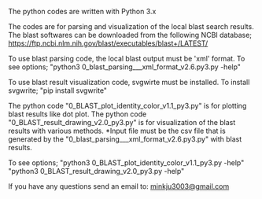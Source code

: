 The python codes are written with Python 3.x

The codes are for parsing and visualization of the local blast search results.
The blast softwares can be downloaded from the following NCBI database;
https://ftp.ncbi.nlm.nih.gov/blast/executables/blast+/LATEST/


To use blast parsing code, the local blast output must be 'xml' format.
To see options;
"python3 0_blast_parsing___xml_format_v2.6.py3.py -help"

To use blast result visualization code, svgwirte must be installed.
To install svgwrite;
"pip install svgwrite"

The python code "0_BLAST_plot_identity_color_v1.1_py3.py" is for plotting blast results like dot plot.
The python code "0_BLAST_result_drawing_v2.0_py3.py" is for visualization of the blast results with various methods.
*Input file must be the csv file that is generated by the "0_blast_parsing___xml_format_v2.6.py3.py" with blast results.

To see options;
"python3 0_BLAST_plot_identity_color_v1.1_py3.py -help" 
"python3 0_BLAST_result_drawing_v2.0_py3.py -help" 

If you have any questions send an email to: minkju3003@gmail.com